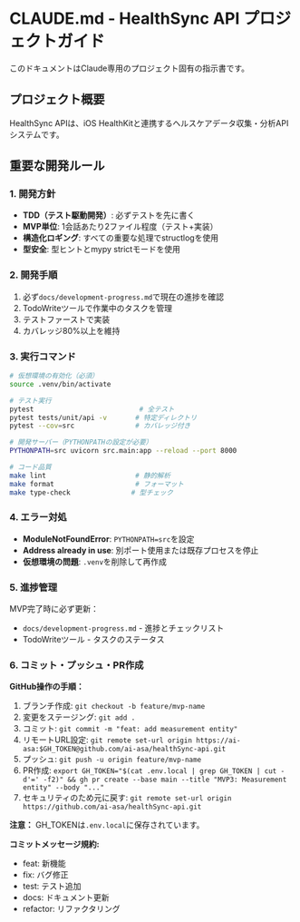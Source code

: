 # CLAUDE.md - HealthSync API プロジェクトガイド

このドキュメントはClaude専用のプロジェクト固有の指示書です。

## プロジェクト概要

HealthSync APIは、iOS HealthKitと連携するヘルスケアデータ収集・分析APIシステムです。

## 重要な開発ルール

### 1. 開発方針
- **TDD（テスト駆動開発）**: 必ずテストを先に書く
- **MVP単位**: 1会話あたり2ファイル程度（テスト+実装）
- **構造化ロギング**: すべての重要な処理でstructlogを使用
- **型安全**: 型ヒントとmypy strictモードを使用

### 2. 開発手順
1. 必ず`docs/development-progress.md`で現在の進捗を確認
2. TodoWriteツールで作業中のタスクを管理
3. テストファーストで実装
4. カバレッジ80%以上を維持

### 3. 実行コマンド
```bash
# 仮想環境の有効化（必須）
source .venv/bin/activate

# テスト実行
pytest                          # 全テスト
pytest tests/unit/api -v       # 特定ディレクトリ
pytest --cov=src               # カバレッジ付き

# 開発サーバー（PYTHONPATHの設定が必要）
PYTHONPATH=src uvicorn src.main:app --reload --port 8000

# コード品質
make lint                      # 静的解析
make format                    # フォーマット
make type-check               # 型チェック
```

### 4. エラー対処
- **ModuleNotFoundError**: `PYTHONPATH=src`を設定
- **Address already in use**: 別ポート使用または既存プロセスを停止
- **仮想環境の問題**: `.venv`を削除して再作成

### 5. 進捗管理
MVP完了時に必ず更新：
- `docs/development-progress.md` - 進捗とチェックリスト
- TodoWriteツール - タスクのステータス

### 6. コミット・プッシュ・PR作成

**GitHub操作の手順：**
1. ブランチ作成: `git checkout -b feature/mvp-name`
2. 変更をステージング: `git add .`
3. コミット: `git commit -m "feat: add measurement entity"`
4. リモートURL設定: `git remote set-url origin https://ai-asa:$GH_TOKEN@github.com/ai-asa/healthSync-api.git`
5. プッシュ: `git push -u origin feature/mvp-name`
6. PR作成: `export GH_TOKEN="$(cat .env.local | grep GH_TOKEN | cut -d'=' -f2)" && gh pr create --base main --title "MVP3: Measurement entity" --body "..."`
7. セキュリティのため元に戻す: `git remote set-url origin https://github.com/ai-asa/healthSync-api.git`

**注意：** GH_TOKENは`.env.local`に保存されています。

**コミットメッセージ規約:**
- feat: 新機能
- fix: バグ修正
- test: テスト追加
- docs: ドキュメント更新
- refactor: リファクタリング